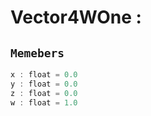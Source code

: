 
# Vector4WOne : 
## ```Memebers```    
```rust
x : float = 0.0  
y : float = 0.0  
z : float = 0.0  
w : float = 1.0  
```


